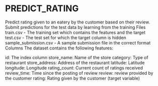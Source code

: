 # PREDICT_RATING
Predict rating given to an eatery by the customer based on their review. Submit predictions for the test data by learning from the training
Files
train.csv - The training set which contains the features and the target
test.csv - The test set for which the target column is hidden
sample_submission.csv - A sample submission file in the correct format
Columns
The dataset contains the following features:

id: The index column
store_name: Name of the store
category: Type of restaurant
store_address: Address of the restaurant
latitude: Latitude
longitude: Longitude
rating_count: Current count of ratings received
review_time: Time since the posting of review
review: review provided by the customer
rating: Rating given by the customer (target variable)
